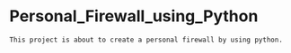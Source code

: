# Personal_Firewall_using_Python

    This project is about to create a personal firewall by using python.
